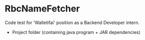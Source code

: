 # RbcNameFetcher

Code test for 'Walletifai' position as a Backend Developer intern.

- Project folder (containing java program + JAR dependencies)
